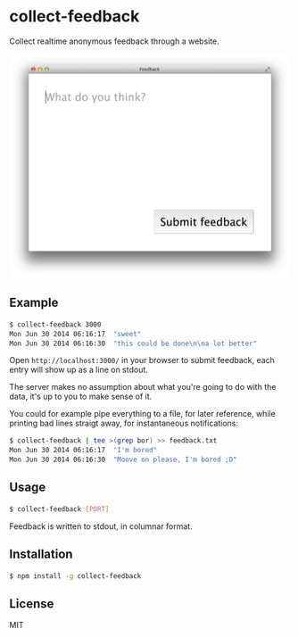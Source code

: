 
# collect-feedback

  Collect realtime anonymous feedback through a website.

![](screenshots/empty.png)

## Example

```bash
$ collect-feedback 3000
Mon Jun 30 2014 06:16:17  "sweet"
Mon Jun 30 2014 06:16:30  "this could be done\n\na lot better"
```

Open `http://localhost:3000/` in your browser to submit feedback, each entry will show up as a line on stdout.

The server makes no assumption about what you're going to do with the data, it's up to you to make sense of it.

You could for example pipe everything to a file, for later reference, while printing bad lines straigt away, for instantaneous notifications:

```bash
$ collect-feedback | tee >(grep bor) >> feedback.txt
Mon Jun 30 2014 06:16:17  "I'm bored"
Mon Jun 30 2014 06:16:30  "Moove on please, I'm bored ;D"
```

## Usage

```bash
$ collect-feedback [PORT]
```

  Feedback is written to stdout, in columnar format.

## Installation

```bash
$ npm install -g collect-feedback
```

## License

  MIT

